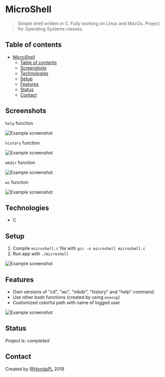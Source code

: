 # MicroShell
> Simple shell written in C. Fully working on Linux and MacOs. Project for Operating Systems classes. 
## Table of contents
- [MicroShell](#microshell)
  - [Table of contents](#table-of-contents)
  - [Screenshots](#screenshots)
  - [Technologies](#technologies)
  - [Setup](#setup)
  - [Features](#features)
  - [Status](#status)
  - [Contact](#contact)

## Screenshots

```help``` function

![Example screenshot](images/help1.png)

```history``` function

![Example screenshot](images/history.png)

```mkdir``` function

![Example screenshot](images/mkdir.png)

```wc``` function

![Example screenshot](images/wc.png)

## Technologies
* C

## Setup
1. Compile ```microshell.c``` file with ```gcc -o microshell microshell.c```
2. Run app with ```./microshell```

![Example screenshot](images/setup.png)

## Features
* Own versions of "cd", "wc", "mkdir", "history" and "help" command.
* Use other bash functions  (created by using ```execvp```)
* Customized colorful path with name of logged user

![Example screenshot](images/prom.png)

## Status
Project is: _completed_

## Contact
Created by [@HondaPL](https://hacia.students.wmi.amu.edu.pl/) 2019

